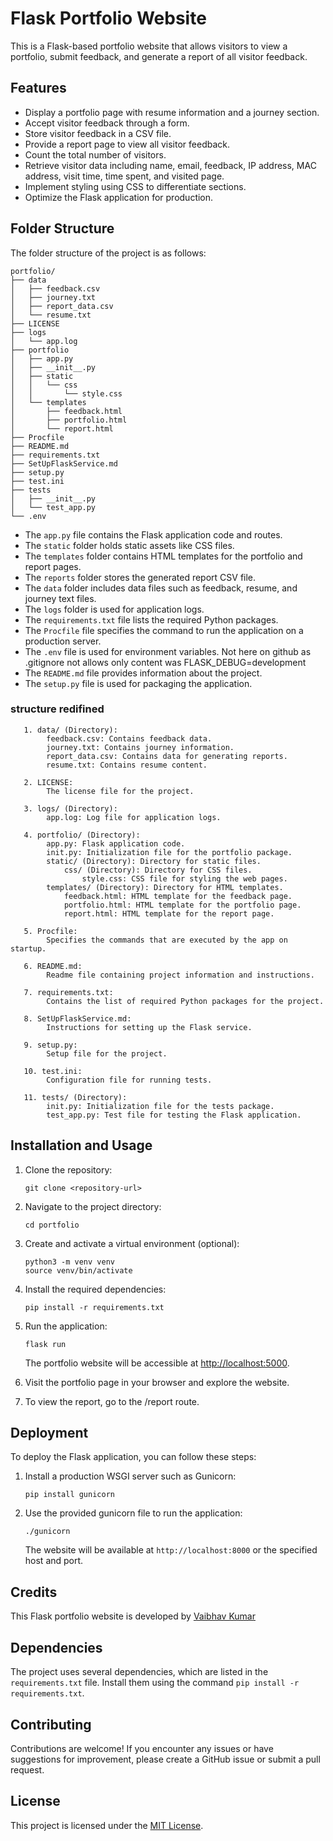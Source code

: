 # Flask Portfolio Website

This is a Flask-based portfolio website that allows visitors to view a portfolio, submit feedback, and generate a report of all visitor feedback.

## Features

- Display a portfolio page with resume information and a journey section.
- Accept visitor feedback through a form.
- Store visitor feedback in a CSV file.
- Provide a report page to view all visitor feedback.
- Count the total number of visitors.
- Retrieve visitor data including name, email, feedback, IP address, MAC address, visit time, time spent, and visited page.
- Implement styling using CSS to differentiate sections.
- Optimize the Flask application for production.

## Folder Structure

The folder structure of the project is as follows:

```shell
portfolio/
├── data
│   ├── feedback.csv
│   ├── journey.txt
│   ├── report_data.csv
│   └── resume.txt
├── LICENSE
├── logs
│   └── app.log
├── portfolio
│   ├── app.py
│   ├── __init__.py
│   ├── static
│   │   └── css
│   │       └── style.css
│   └── templates
│       ├── feedback.html
│       ├── portfolio.html
│       └── report.html
├── Procfile
├── README.md
├── requirements.txt
├── SetUpFlaskService.md
├── setup.py
├── test.ini
├── tests
│   ├── __init__.py
│   └── test_app.py
└── .env
```

- The `app.py` file contains the Flask application code and routes.
- The `static` folder holds static assets like CSS files.
- The `templates` folder contains HTML templates for the portfolio and report pages.
- The `reports` folder stores the generated report CSV file.
- The `data` folder includes data files such as feedback, resume, and journey text files.
- The `logs` folder is used for application logs.
- The `requirements.txt` file lists the required Python packages.
- The `Procfile` file specifies the command to run the application on a production server.
- The `.env` file is used for environment variables. Not here on github as .gitignore not allows only content was FLASK_DEBUG=development
- The `README.md` file provides information about the project.
- The `setup.py` file is used for packaging the application.

### structure redifined

```shell
   1. data/ (Directory):
        feedback.csv: Contains feedback data.
        journey.txt: Contains journey information.
        report_data.csv: Contains data for generating reports.
        resume.txt: Contains resume content.

   2. LICENSE:
        The license file for the project.

   3. logs/ (Directory):
        app.log: Log file for application logs.

   4. portfolio/ (Directory):
        app.py: Flask application code.
        init.py: Initialization file for the portfolio package.
        static/ (Directory): Directory for static files.
            css/ (Directory): Directory for CSS files.
                style.css: CSS file for styling the web pages.
        templates/ (Directory): Directory for HTML templates.
            feedback.html: HTML template for the feedback page.
            portfolio.html: HTML template for the portfolio page.
            report.html: HTML template for the report page.

   5. Procfile:
        Specifies the commands that are executed by the app on startup.

   6. README.md:
        Readme file containing project information and instructions.

   7. requirements.txt:
        Contains the list of required Python packages for the project.

   8. SetUpFlaskService.md:
        Instructions for setting up the Flask service.

   9. setup.py:
        Setup file for the project.

   10. test.ini:
        Configuration file for running tests.

   11. tests/ (Directory):
        init.py: Initialization file for the tests package.
        test_app.py: Test file for testing the Flask application.
```

## Installation and Usage

1. Clone the repository:

   ```shell
   git clone <repository-url>
   ```

2. Navigate to the project directory:

   ```shell
   cd portfolio
   ```

3. Create and activate a virtual environment (optional):

   ```shell
   python3 -m venv venv
   source venv/bin/activate
   ```

4. Install the required dependencies:

   ```shell
   pip install -r requirements.txt
   ```

5. Run the application:

   ```shell
   flask run
   ```
  
   The portfolio website will be accessible at <http://localhost:5000>.

6. Visit the portfolio page in your browser and explore the website.

7. To view the report, go to the /report route.

## Deployment

To deploy the Flask application, you can follow these steps:

1. Install a production WSGI server such as Gunicorn:

   ```shell
   pip install gunicorn
   ```

2. Use the provided gunicorn file to run the application:

   ```shell
   ./gunicorn
   ```

   The website will be available at `http://localhost:8000` or the specified host and port.

## Credits

This Flask portfolio website is developed by [Vaibhav Kumar](vaibhav.kr.779@gmail.com)

## Dependencies

The project uses several dependencies, which are listed in the `requirements.txt` file. Install them using the command `pip install -r requirements.txt`.

## Contributing

Contributions are welcome! If you encounter any issues or have suggestions for improvement, please create a GitHub issue or submit a pull request.

## License

This project is licensed under the [MIT License](LICENSE).
